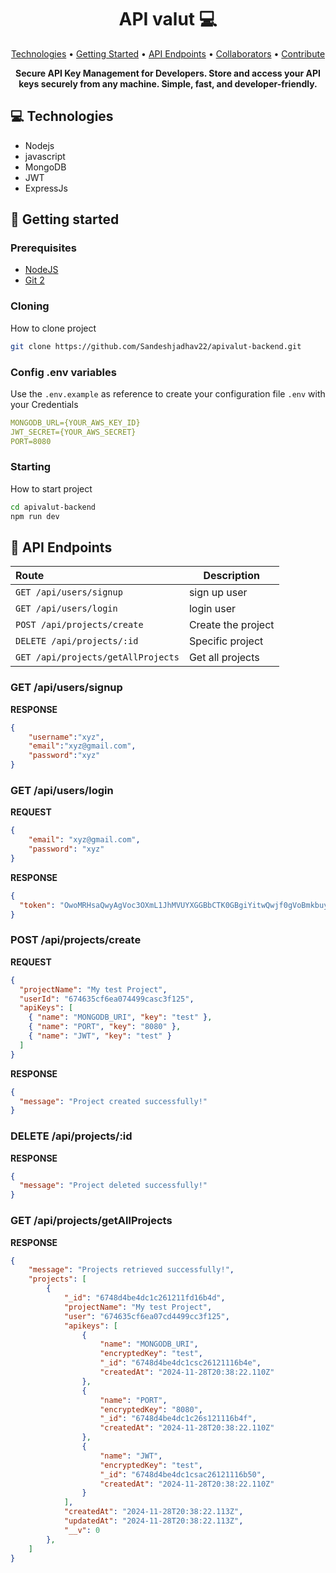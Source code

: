 <h1 align="center" style="font-weight: bold;">API valut 💻</h1>

<p align="center">
 <a href="#tech">Technologies</a> • 
 <a href="#started">Getting Started</a> • 
  <a href="#routes">API Endpoints</a> •
 <a href="#colab">Collaborators</a> •
 <a href="#contribute">Contribute</a>
</p>

<p align="center">
    <b>Secure API Key Management for Developers. Store and access your API keys securely from any machine. Simple, fast, and developer-friendly.</b>
</p>

<h2 id="technologies">💻 Technologies</h2>

- Nodejs
- javascript
- MongoDB
- JWT
- ExpressJs

<h2 id="started">🚀 Getting started</h2>

<h3>Prerequisites</h3>

- [NodeJS](https://github.com/)
- [Git 2](https://github.com)

<h3>Cloning</h3>

How to clone project

```bash
git clone https://github.com/Sandeshjadhav22/apivalut-backend.git
```

<h3>Config .env variables</h2>

Use the `.env.example` as reference to create your configuration file `.env` with your Credentials

```yaml
MONGODB_URL={YOUR_AWS_KEY_ID}
JWT_SECRET={YOUR_AWS_SECRET}
PORT=8080
```

<h3>Starting</h3>

How to start project

```bash
cd apivalut-backend
npm run dev
```

<h2 id="routes">📍 API Endpoints</h2>

| Route | Description                |
| :-------- |------------------------- |
| `GET /api/users/signup`|  sign up user |
| `GET /api/users/login`|  login user |
| `POST /api/projects/create`|Create the project |
| `DELETE /api/projects/:id`|  Specific project |
| `GET /api/projects/getAllProjects`|  Get all projects |

<h3 id="get-auth-detail">GET /api/users/signup</h3>

**RESPONSE**
```json
{
    "username":"xyz",
    "email":"xyz@gmail.com",
    "password":"xyz"
}
```

<h3 id="post-auth-detail">GET /api/users/login</h3>

**REQUEST**
```json
{
    "email": "xyz@gmail.com",
    "password": "xyz"
}
```

**RESPONSE**
```json
{
  "token": "OwoMRHsaQwyAgVoc3OXmL1JhMVUYXGGBbCTK0GBgiYitwQwjf0gVoBmkbuyy0pSi"
}
```


<h3 id="post-auth-detail">POST /api/projects/create</h3>

**REQUEST**
```json
{
  "projectName": "My test Project",
  "userId": "674635cf6ea074499casc3f125",
  "apiKeys": [
    { "name": "MONGODB_URI", "key": "test" },
    { "name": "PORT", "key": "8080" },
    { "name": "JWT", "key": "test" }
  ]
} 

```

**RESPONSE**
```json
{
  "message": "Project created successfully!"
}
```


<h3 id="post-auth-detail">DELETE /api/projects/:id</h3>

**RESPONSE**
```json
{
  "message": "Project deleted successfully!"
}
```


<h3 id="post-auth-detail">GET /api/projects/getAllProjects</h3>

**RESPONSE**
```json
{
    "message": "Projects retrieved successfully!",
    "projects": [
        {
            "_id": "6748d4be4dc1c261211fd16b4d",
            "projectName": "My test Project",
            "user": "674635cf6ea07cd4499cc3f125",
            "apikeys": [
                {
                    "name": "MONGODB_URI",
                    "encryptedKey": "test",
                    "_id": "6748d4be4dc1csc26121116b4e",
                    "createdAt": "2024-11-28T20:38:22.110Z"
                },
                {
                    "name": "PORT",
                    "encryptedKey": "8080",
                    "_id": "6748d4be4dc1c26s121116b4f",
                    "createdAt": "2024-11-28T20:38:22.110Z"
                },
                {
                    "name": "JWT",
                    "encryptedKey": "test",
                    "_id": "6748d4be4dc1csac26121116b50",
                    "createdAt": "2024-11-28T20:38:22.110Z"
                }
            ],
            "createdAt": "2024-11-28T20:38:22.113Z",
            "updatedAt": "2024-11-28T20:38:22.113Z",
            "__v": 0
        },
    ]
}
```
